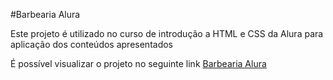 #Barbearia Alura

Este projeto é utilizado no curso de introdução a HTML e CSS da Alura para aplicação dos conteúdos apresentados

É possível visualizar o projeto no seguinte link [Barbearia Alura](https://theawesomestorm.github.io/Introduction-to-HTML5-and-CSS3/)
